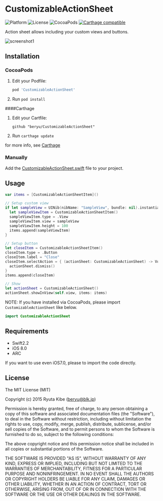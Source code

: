 # CustomizableActionSheet
![Platform](https://cocoapod-badges.herokuapp.com/p/CustomizableActionSheet/badge.svg)
![License](https://img.shields.io/cocoapods/l/CustomizableActionSheet.svg?style=flat)
![CocoaPods](https://cocoapod-badges.herokuapp.com/v/CustomizableActionSheet/badge.svg)
[![Carthage compatible](https://img.shields.io/badge/Carthage-compatible-4BC51D.svg?style=flat)](https://github.com/Carthage/Carthage)

Action sheet allows including your custom views and buttons.

![screenshot1](./assets/screenshot1.png)

## Installation

### CocoaPods

1. Edit your Podfile:

	```ruby
	pod 'CustomizableActionSheet'
	```

2. Run `pod install`

####Carthage

1. Edit your Cartfile:

	```
	github "beryu/CustomizableActionSheet"
	```

2. Run `carthage update`

for more info, see [Carthage](https://github.com/carthage/carthage)

### Manually

Add the [CustomizableActionSheet.swift](https://github.com/beryu/CustomizableActionSheet/blob/master/Source/CustomizableActionSheet.swift) file to your project.

## Usage

```swift
var items = [CustomizableActionSheetItem]()

// Setup custom view
if let sampleView = UINib(nibName: "SampleView", bundle: nil).instantiateWithOwner(self, options: nil)[0] as? SampleView {
  let sampleViewItem = CustomizableActionSheetItem()
  sampleViewItem.type = .View
  sampleViewItem.view = sampleView
  sampleViewItem.height = 100
  items.append(sampleViewItem)
}

// Setup button
let closeItem = CustomizableActionSheetItem()
closeItem.type = .Button
closeItem.label = "Close"
closeItem.selectAction = { (actionSheet: CustomizableActionSheet) -> Void in
  actionSheet.dismiss()
}
items.append(closeItem)

// Show
let actionSheet = CustomizableActionSheet()
actionSheet.showInView(self.view, items: items)
```

NOTE: If you have installed via CocoaPods, please import `CustomizableActionSheet` like below.

```swift
import CustomizableActionSheet
```

## Requirements
* Swift2.2
* iOS 8.0
* ARC

If you want to use even iOS7.0, please to import the code directly.

## License
The MIT License (MIT)

Copyright (c) 2015 Ryuta Kibe (beryu@blk.jp)

Permission is hereby granted, free of charge, to any person obtaining a copy of this software and associated documentation files (the "Software"), to deal in the Software without restriction, including without limitation the rights to use, copy, modify, merge, publish, distribute, sublicense, and/or sell copies of the Software, and to permit persons to whom the Software is furnished to do so, subject to the following conditions:

The above copyright notice and this permission notice shall be included in all copies or substantial portions of the Software.

THE SOFTWARE IS PROVIDED "AS IS", WITHOUT WARRANTY OF ANY KIND, EXPRESS OR IMPLIED, INCLUDING BUT NOT LIMITED TO THE WARRANTIES OF MERCHANTABILITY, FITNESS FOR A PARTICULAR PURPOSE AND NONINFRINGEMENT. IN NO EVENT SHALL THE AUTHORS OR COPYRIGHT HOLDERS BE LIABLE FOR ANY CLAIM, DAMAGES OR OTHER LIABILITY, WHETHER IN AN ACTION OF CONTRACT, TORT OR OTHERWISE, ARISING FROM, OUT OF OR IN CONNECTION WITH THE SOFTWARE OR THE USE OR OTHER DEALINGS IN THE SOFTWARE.
